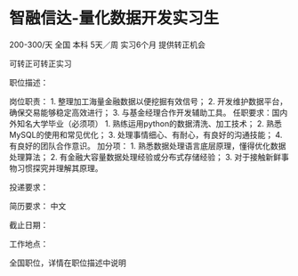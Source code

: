 # 智融信达-量化数据开发实习生

200-300/天 全国 本科 5天／周 实习6个月 提供转正机会

可转正可转正实习

职位描述：

岗位职责： 1. 整理加工海量金融数据以便挖掘有效信号； 2. 开发维护数据平台，确保交易能够稳定高效进行； 3. 与基金经理合作开发辅助工具。 任职要求：国内外知名大学毕业（必须项） 1. 熟练运用python的数据清洗、加工技术； 2. 熟悉MySQL的使用和常见优化； 3. 处理事情细心、有耐心，有良好的沟通技能； 4. 有良好的团队合作意识。 加分项： 1. 熟悉数据处理语言底层原理，懂得优化数据处理算法； 2. 有金融大容量数据处理经验或分布式存储经验； 3. 对于接触新鲜事物习惯探究并理解其原理。

投递要求：

简历要求： 中文

截止日期：

工作地点：

全国职位，详情在职位描述中说明